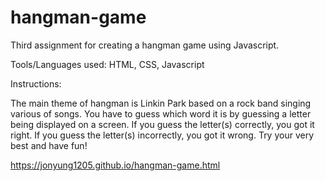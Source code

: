 # hangman-game

Third assignment for creating a hangman game using Javascript.

Tools/Languages used: HTML, CSS, Javascript

Instructions:

The main theme of hangman is Linkin Park based on a rock band singing various of songs. You have to guess which word it is by guessing a letter being displayed on a screen. If you guess the letter(s) correctly, you got it right.  If you guess the letter(s) incorrectly, you got it wrong. Try your very best and have fun! 

https://jonyung1205.github.io/hangman-game.html
